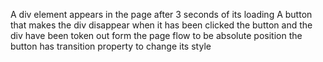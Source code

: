 A div element appears in the page after 3 seconds of its loading
A button that makes the div disappear when it has been clicked
the button and the div have been token out form the page flow to be absolute position
the button has transition property to change its style
